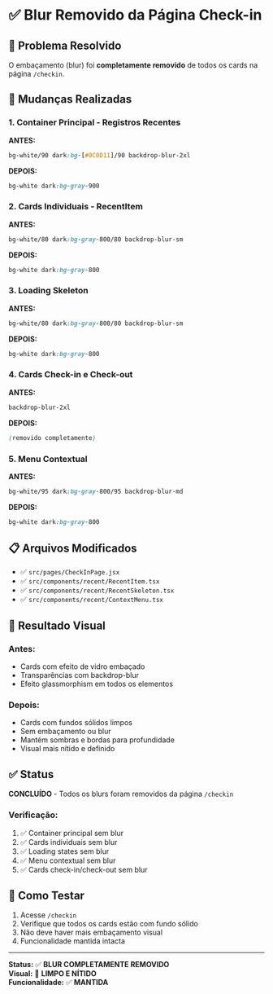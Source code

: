 # ✅ Blur Removido da Página Check-in

## 🎯 Problema Resolvido

O embaçamento (blur) foi **completamente removido** de todos os cards na página `/checkin`.

## 🔧 Mudanças Realizadas

### 1. Container Principal - Registros Recentes
**ANTES:**
```css
bg-white/90 dark:bg-[#0C0D11]/90 backdrop-blur-2xl
```

**DEPOIS:**
```css
bg-white dark:bg-gray-900
```

### 2. Cards Individuais - RecentItem
**ANTES:**
```css
bg-white/80 dark:bg-gray-800/80 backdrop-blur-sm
```

**DEPOIS:**
```css
bg-white dark:bg-gray-800
```

### 3. Loading Skeleton
**ANTES:**
```css
bg-white/80 dark:bg-gray-800/80 backdrop-blur-sm
```

**DEPOIS:**
```css
bg-white dark:bg-gray-800
```

### 4. Cards Check-in e Check-out
**ANTES:**
```css
backdrop-blur-2xl
```

**DEPOIS:**
```css
(removido completamente)
```

### 5. Menu Contextual
**ANTES:**
```css
bg-white/95 dark:bg-gray-800/95 backdrop-blur-md
```

**DEPOIS:**
```css
bg-white dark:bg-gray-800
```

## 📋 Arquivos Modificados

- ✅ `src/pages/CheckInPage.jsx`
- ✅ `src/components/recent/RecentItem.tsx`
- ✅ `src/components/recent/RecentSkeleton.tsx`
- ✅ `src/components/recent/ContextMenu.tsx`

## 🎨 Resultado Visual

### Antes:
- Cards com efeito de vidro embaçado
- Transparências com backdrop-blur
- Efeito glassmorphism em todos os elementos

### Depois:
- Cards com fundos sólidos limpos
- Sem embaçamento ou blur
- Mantém sombras e bordas para profundidade
- Visual mais nítido e definido

## ✅ Status

**CONCLUÍDO** - Todos os blurs foram removidos da página `/checkin`

### Verificação:
1. ✅ Container principal sem blur
2. ✅ Cards individuais sem blur  
3. ✅ Loading states sem blur
4. ✅ Menu contextual sem blur
5. ✅ Cards check-in/check-out sem blur

## 🧪 Como Testar

1. Acesse `/checkin`
2. Verifique que todos os cards estão com fundo sólido
3. Não deve haver mais embaçamento visual
4. Funcionalidade mantida intacta

---

**Status:** ✅ **BLUR COMPLETAMENTE REMOVIDO**  
**Visual:** 🎯 **LIMPO E NÍTIDO**  
**Funcionalidade:** ✅ **MANTIDA**